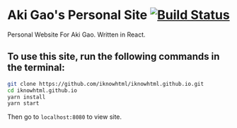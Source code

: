 # Aki Gao's Personal Site [![Build Status](https://travis-ci.org/iknowhtml/iknowhtml.github.io.png?branch=master)](https://travis-ci.org/iknowhtml/iknowhtml.github.io)

Personal Website For Aki Gao. Written in React.

## To use this site, run the following commands in the terminal:

```bash
git clone https://github.com/iknowhtml/iknowhtml.github.io.git
cd iknowhtml.github.io
yarn install
yarn start
```

Then go to `localhost:8080` to view site.

